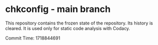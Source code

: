 # chkconfig - main branch

This repository contains the frozen state of the repository.
Its history is cleared. It is used only for static code
analysis with Codacy.

Commit Time: 1718844691